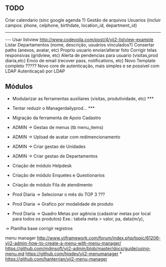 TODO
--------------------
Criar calendario (sinc google agenda ?)
Gestão de arquivos
Usuarios (incluir campos: phone, celphone, birthdate, location_id, department_id)
*********************
--- Usar listview http://www.codevoila.com/post/4/yii2-listview-example
Listar Departamentos (nome, descrição, usuários vinculados?)
Consertar paths (anexos, avatar, etc)
Proprio usuario enviar/alterar foto
Corrigir telas responsivas (gridview, etc)
Alerta de pendencias para usuario (visitas,prod diaria,etc)
Envio de email (recover pass, notifications, etc)
Novo Template completo ?????
Novo core de autenticação, mais simples e se possivel com LDAP
Autenticaçaõ por LDAP

Módulos
--------------------
- Modularizar as ferramentas auxiliares (visitas, produtividade, etc) ***
- Tentar reduzir o Managerdailyprod... ***
- Migração da ferramenta de Apoio Cadastro
- ADMIN -> Gestao de menus (tb menu_items)
- ADMIN -> Upload de avatar com redimencionamento
- ADMIN -> Criar gestao de Unidades
- ADMIN -> Criar gestao de Departamentos
- Criação de módulo Helpdesk
- Criação de módulo Enquetes e Questionarios
- Criação de módulo Fila de atendimento

- Prod Diaria -> Selecionar o mês do TOP 3 ???
- Prod Diaria -> Grafico por modalidade de produto

- Prod Diaria -> Quadro Metas por agência (cadastrar metas por local para todos os produtos)
Exe.: tabela meta > valor, pa, data(m/y), 


-> Planilha base corrigir registros

menu manager
http://www.yiiframework.com/forum/index.php/topic/61206-yii2-admin-how-to-create-a-menu-with-menu-manager/
https://github.com/mdmsoft/yii2-admin/blob/master/docs/guide/using-menu.md
https://github.com/hiqdev/yii2-menumanager *
https://github.com/hanterrian/yii2-menu-manager
